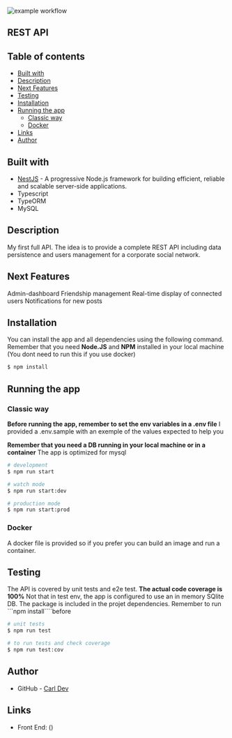 ![example workflow](https://github.com/https://github.com/TheNewDevl/api-social-network/actions/workflows/node.js.yml/badge.svg)


## REST API

## Table of contents

- [Built with](#built-with)
- [Description](#description)
- [Next Features](#next-features)
- [Testing](#testing)
- [Installation](#installation)
- [Running the app](#running-the-app)
  - [Classic way](#classic-way)
  - [Docker](#docker)
- [Links](#links)
- [Author](#author)

## Built with

- [NestJS](https://nestjs.com/) - A progressive Node.js framework for building efficient, reliable and scalable server-side applications.
- Typescript
- TypeORM
- MySQL

## Description

My first full API. The idea is to provide a complete REST API including data persistence and users management for a corporate social network.

## Next Features

Admin-dashboard
Friendship management
Real-time display of connected users
Notifications for new posts

## Installation

You can install the app and all dependencies using the following command.
Remember that you need **Node.JS** and **NPM** installed in your local machine
(You dont need to run this if you use docker)

```bash
$ npm install
```

## Running the app

### Classic way

**Before running the app, remember to set the env variables in a .env file**
I provided a .env.sample with an exemple of the values expected to help you

**Remember that you need a DB running in your local machine or in a container**
The app is optimized for mysql

```bash
# development
$ npm run start

# watch mode
$ npm run start:dev

# production mode
$ npm run start:prod
```

### Docker

A docker file is provided so if you prefer you can build an image and run a container.

## Testing

The API is covered by unit tests and e2e test.
**The actual code coverage is 100%**
Not that in test env, the app is configured to use an in memory SQlite DB. The package is included in the projet dependencies.
Remember to run ```npm install````before

```bash
# unit tests
$ npm run test

# to run tests and check coverage
$ npm run test:cov
```

## Author

- GitHub - [Carl Dev](https://github.com/TheNewDevl)

## Links

- Front End: ()

